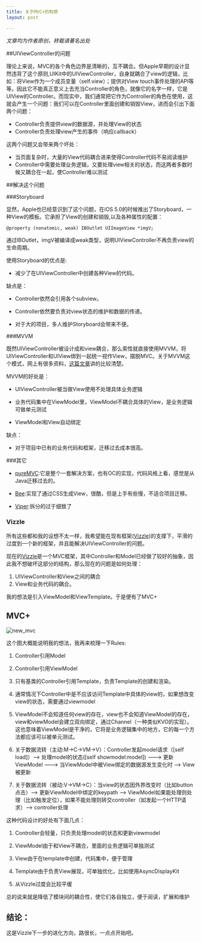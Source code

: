 ```yaml
---
title: 关于MVC+的构想
layout: post

---
```


<em>文章均为作者原创，转载请著名出处</em>


##UIViewController的问题

理论上来说，MVC的各个角色边界是清晰的，互不耦合。但Apple早期的设计显然违背了这个原则,UIKit中的UIViewController，自身就耦合了view的逻辑，比如：将View作为一个成员变量（self.view）；提供对View touch事件处理的API等等。因此它不能真正意义上去充当Controller的角色，就像它的名字一样，它是UIView的Controller。而现实中，我们通常把它作为Controller的角色在使用，这就会产生一个问题：我们可以在Controller里面创建和销毁View，进而会引出下面两个问题：

- Controller负责提供view的数据源，并处理View的状态
- Controller负责处理view产生的事件（响应callback）

这两个问题又会带来两个坏处：

- 当页面复杂时，大量的View代码耦合进来使得Controller代码不易阅读维护
- Controller中需要处理业务逻辑，又要处理view相关的状态，而这两者多数时候又耦合在一起，使Controller难以测试


##解决这个问题

###Storyboard

显然，Apple也已经意识到了这个问题，在iOS 5.0的时候推出了Storyboard，一种View的模板。它承担了View的创建和销毁,以及各种属性的配置：

```objc
@property (nonatomic, weak) IBOutlet UIImageView *imgV;

```
通过IBOutlet，imgV被编译成weak类型，说明UIViewController不再负责view的生命周期。

使用Storyboard的优点是:

- 减少了在UIViewController中创建各种View的代码。

缺点是：

- Controller依然会引用各个subview。

- Controller依然要负责对view状态的维护和数据的传递。

- 对于大的项目，多人维护Storyboard会带来不便。


###MVVM

既然UIViewController被设计成和view耦合，那么索性就直接使用MVVM，将UIViewController和UIView绑到一起统一视作View，摆脱MVC。关于MVVM这个模式，网上有很多资料，[这篇文章](http://www.objc.io/issue-13/mvvm.html)讲的比较清楚。

MVVM的好处是：

- UIViewController被当做View使用不处理具体业务逻辑

- 业务代码集中在ViewModel里，ViewModel不耦合具体的View，是业务逻辑可做单元测试

- ViewModel和View自动绑定

缺点：

- 对于项目中已有的业务代码和框架，迁移过去成本很高。

###其它

- [pureMVC](https://github.com/PureMVC/puremvc-objectivec-standard-framework/wiki):它是整个一套解决方案，也有OC的实现，代码风格上看，感觉是从Java迁移过去的。

- [Bee](https://github.com/gavinkwoe/BeeFramework):实现了通过CSS生成View，很酷，但是上手有些慢，不适合项目迁移。

- [Viper](http://www.objc.io/issue-13/viper.html):拆分的过于细致了


### Vizzle

所有这些都和我的设想不太一样，我希望能在现有框架([Vizzle](http://akadealloc.github.io/blog/2014/09/15/Vizzle.html))的支撑下，平滑的过度到一个新的框架，并且能解决UIViewController的问题。

现在的[Vizzle](http://akadealloc.github.io/blog/2014/09/15/Vizzle.html)是一个MVC框架，其中Controller和Model已经做了较好的抽象，因此我不想破坏这部分的结构，那么现在的问题是如何处理：

1. UIViewController和View之间的耦合
2. View和业务代码的耦合。

我的想法是引入ViewModel和ViewTemplate。于是便有了MVC+


## MVC+

<img src="/blog/images/2014/11/new_mvc.png" alt="new_mvc"/>

这个图大概能说明我的想法，我再来梳理一下Rules:

1. Controller引用Model

2. Controller引用ViewModel

3. 只有基类的Controller引用Template，负责Template的创建和渲染。
 
4. 通常情况下Controller中是不应该访问Template中具体的view的，如果想改变view的状态，需要通过viewmodel

5. ViewModel不会知道任何view的存在，view也不会知道ViewModel的存在，view和viewModel会建立双向绑定，通过Channel（一种类似KVO的实现）。这也意味着ViewModel是干净的，它将是业务逻辑集中的地方，它的每一个方法都应该可以被单元测试。

6. 关于数据流转（主动:M->C->VM->V）：Controller发起model请求（[self load]）--> 处理model的状态([self showmodel:model]) ---> 更新ViewModel ---> 当ViewModel中被View绑定的数据源发生变化时 --> View被更新

7. 关于数据流转（被动:V->VM->C）：当view的状态因外界改变时（比如button点击）--> 更新ViewModel中绑定的keypath --> ViewModel如果能处理则处理（比如触发定位），如果不能处理则转交controller（如发起一个HTTP请求）--> controller处理


这种代码设计的好处有下面几点：

1. Controller会轻量，只负责处理model的状态和更新viewmodel

2. ViewModel由于和View不耦合，里面的业务逻辑可单独测试

3. View由于在template中创建，代码集中，便于管理

4. Template由于负责View展现，可单独优化，比如使用AsyncDisplayKit

5. 从Vizzle过度会比较平缓


总的说来就是降低了模块间的耦合性，使它们各自独立，便于阅读，扩展和维护


## 结论：

这是Vizzle下一步的进化方向，路很长，一点点开始吧。


